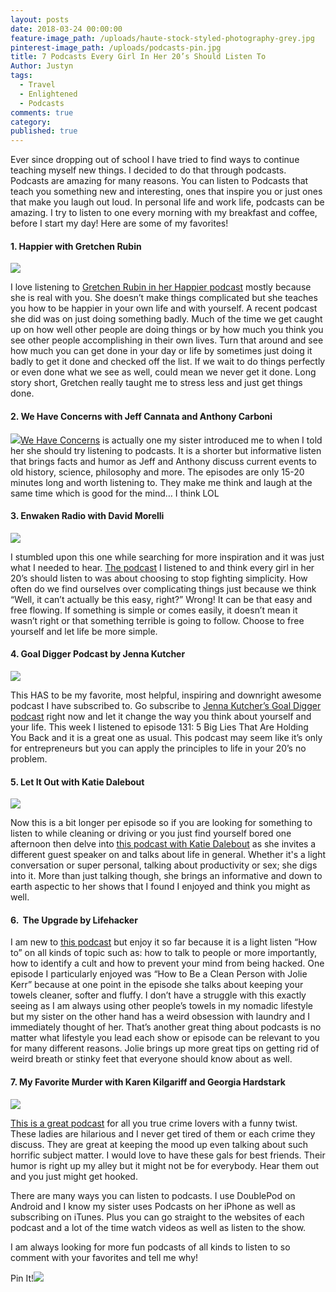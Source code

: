 ```yaml
---
layout: posts
date: 2018-03-24 00:00:00
feature-image_path: /uploads/haute-stock-styled-photography-grey.jpg
pinterest-image_path: /uploads/podcasts-pin.jpg
title: 7 Podcasts Every Girl In Her 20’s Should Listen To
Author: Justyn
tags:
  - Travel
  - Enlightened
  - Podcasts
comments: true
category:
published: true
---
```


Ever since dropping out of school I have tried to find ways to continue teaching myself new things. I decided to do that through podcasts. Podcasts are amazing for many reasons. You can listen to Podcasts that teach you something new and interesting, ones that inspire you or just ones that make you laugh out loud. In personal life and work life, podcasts can be amazing. I try to listen to one every morning with my breakfast and coffee, before I start my day! Here are some of my favorites!

#### 1. Happier with Gretchen Rubin

![](/uploads/happierpodcast.png)

I love listening to [Gretchen Rubin in her Happier podcast](https://gretchenrubin.com/podcasts/) mostly because she is real with you. She doesn’t make things complicated but she teaches you how to be happier in your own life and with yourself. A recent podcast she did was on just doing something badly. Much of the time we get caught up on how well other people are doing things or by how much you think you see other people accomplishing in their own lives. Turn that around and see how much you can get done in your day or life by sometimes just doing it badly to get it done and checked off the list. If we wait to do things perfectly or even done what we see as well, could mean we never get it done. Long story short, Gretchen really taught me to stress less and just get things done.

#### 2. We Have Concerns with Jeff Cannata and Anthony Carboni

![](/uploads/wehaveconcernspodcast.png)[We Have Concerns](http://wehaveconcerns.com/) is actually one my sister introduced me to when I told her she should try listening to podcasts. It is a shorter but informative listen that brings facts and humor as Jeff and Anthony discuss current events to old history, science, philosophy and more. The episodes are only 15-20 minutes long and worth listening to. They make me think and laugh at the same time which is good for the mind… I think LOL

#### 3. Enwaken Radio with David Morelli

![](/uploads/enwakenpodcast.png)

I stumbled upon this one while searching for more inspiration and it was just what I needed to hear. [The podcast](https://www.enwaken.com/) I listened to and think every girl in her 20’s should listen to was about choosing to stop fighting simplicity. How often do we find ourselves over complicating things just because we think “Well, it can’t actually be this easy, right?” Wrong! It can be that easy and free flowing. If something is simple or comes easily, it doesn’t mean it wasn’t right or that something terrible is going to follow. Choose to free yourself and let life be more simple.

#### 4. Goal Digger Podcast by Jenna Kutcher

![](/uploads/goaldiggerpodcast.png)

This HAS to be my favorite, most helpful, inspiring and downright awesome podcast I have subscribed to. Go subscribe to [Jenna Kutcher’s Goal Digger podcast](http://podcast.jennakutcher.com/) right now and let it change the way you think about yourself and your life. This week I listened to episode 131: 5 Big Lies That Are Holding You Back and it is a great one as usual. This podcast may seem like it’s only for entrepreneurs but you can apply the principles to life in your 20’s no problem.

#### 5. Let It Out with Katie Dalebout

![](/uploads/letitoutpodcast.png)

Now this is a bit longer per episode so if you are looking for something to listen to while cleaning or driving or you just find yourself bored one afternoon then delve into [this podcast with Katie Dalebout](http://katiedalebout.com/podcast/) as she invites a different guest speaker on and talks about life in general. Whether it's a light conversation or super personal, talking about productivity or sex; she digs into it. More than just talking though, she brings an informative and down to earth aspectic to her shows that I found I enjoyed and think you might as well.

#### 6.  The Upgrade by Lifehacker

I am new to [this podcast](https://lifehacker.com/tag/the-upgrade) but enjoy it so far because it is a light listen “How to” on all kinds of topic such as: how to talk to people or more importantly, how to identify a cult and how to prevent your mind from being hacked. One episode I particularly enjoyed was “How to Be a Clean Person with Jolie Kerr” because at one point in the episode she talks about keeping your towels cleaner, softer and fluffy. I don’t have a struggle with this exactly seeing as I am always using other people’s towels in my nomadic lifestyle but my sister on the other hand has a weird obsession with laundry and I immediately thought of her. That’s another great thing about podcasts is no matter what lifestyle you lead each show or episode can be relevant to you for many different reasons. Jolie brings up more great tips on getting rid of weird breath or stinky feet that everyone should know about as well.

#### 7. My Favorite Murder with Karen Kilgariff and Georgia Hardstark

![](/uploads/myfavoritemurder.png)

[This is a great podcast](https://www.myfavoritemurder.com/) for all you true crime lovers with a funny twist. These ladies are hilarious and I never get tired of them or each crime they discuss. They are great at keeping the mood up even talking about such horrific subject matter. I would love to have these gals for best friends. Their humor is right up my alley but it might not be for everybody. Hear them out and you just might get hooked.

There are many ways you can listen to podcasts. I use DoublePod on Android and I know my sister uses Podcasts on her iPhone as well as subscribing on iTunes. Plus you can go straight to the websites of each podcast and a lot of the time watch videos as well as listen to the show.

I am always looking for more fun podcasts of all kinds to listen to so comment with your favorites and tell me why!

Pin It!![](/uploads/7-podcasts-1.png)
